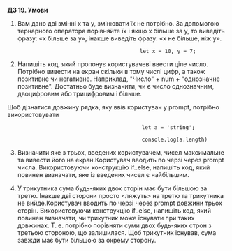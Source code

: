 **ДЗ 19. Умови**

1. Вам дано дві змінні x та y, змінювати їх не потрібно. За допомогою тернарного оператора порівняйте їх і якщо x більше
   за y, то виведіть фразу: «x більше за y», інакше виведіть фразу: «x не більше, ніж y».

                                              let x = 10, y = 7;

2. Напишіть код, який пропонує користувачеві ввести ціле число. Потрібно вивести на екран скільки в тому числі цифр, а
   також позитивне чи негативне. Наприклад, "Число" + num + "однозначне позитивне". Достатньо буде визначити, чи є число
   однозначним, двоцифровим або трицифровим і більше.

Щоб дізнатися довжину рядка, яку ввів користувач у prompt, потрібно використовувати

                                               let a = 'string';

                                               console.log(a.length)

3. Визначити яке з трьох, введених користувачем, чисел максимальне та вивести його на екран.Користувач вводить по черзі
   через prompt числа. Використовуючи конструкцію if..else, напишіть код, який повинен визначати, яке із введених чисел
   є найбільшим.


4. У трикутника сума будь-яких двох сторін має бути більшою за третю. Інакше дві сторони просто <ляжуть> на третю та
   трикутника не вийде.Користувач вводить по черзі через prompt довжини трьох сторін. Використовуючи конструкцію
   if..else, напишіть код, який повинен визначати, чи трикутник може існувати при таких довжинах. Т. е. потрібно
   порівняти суми двох будь-яких строн з третьою стороною, що залишилася. Щоб трикутник існував, сума завжди має бути
   більшою за окрему сторону.